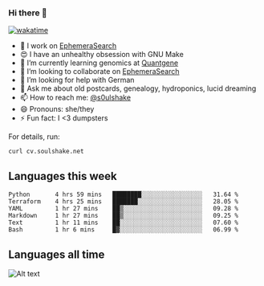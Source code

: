 ### Hi there 👋

[![wakatime](https://wakatime.com/badge/user/08339702-a231-40c4-8838-d449bd2ff951.svg)](https://wakatime.com/@08339702-a231-40c4-8838-d449bd2ff951)

<!--
**soulshake/soulshake** is a ✨ _special_ ✨ repository because its `README.md` (this file) appears on your GitHub profile.

Here are some ideas to get you started:

- 🔭 I’m currently working on ...
- 🌱 I’m currently learning ...
- 👯 I’m looking to collaborate on ...
- 🤔 I’m looking for help with ...
- 💬 Ask me about ...
- 📫 How to reach me: ...
- 😄 Pronouns: ...
- ⚡ Fun fact: ...
-->


- 🔭 I work on [EphemeraSearch](https://www.ephemerasearch.com/)
- 😍 I have an unhealthy obsession with GNU Make
- :dna: I’m currently learning genomics at [Quantgene](https://www.quantgene.com/)
- 👯 I’m looking to collaborate on [EphemeraSearch](https://www.ephemerasearch.com/)
- 🤔 I’m looking for help with German
- 💬 Ask me about old postcards, genealogy, hydroponics, lucid dreaming
- 📫 How to reach me: [@s0ulshake](https://twitter.com/soulshake)
- 😄 Pronouns: she/they
- ⚡ Fun fact: I <3 dumpsters

For details, run:

```
curl cv.soulshake.net
```

## Languages this week

<!--START_SECTION:waka-->

```text
Python       4 hrs 59 mins   ████████░░░░░░░░░░░░░░░░░   31.64 %
Terraform    4 hrs 25 mins   ███████░░░░░░░░░░░░░░░░░░   28.05 %
YAML         1 hr 27 mins    ██▒░░░░░░░░░░░░░░░░░░░░░░   09.28 %
Markdown     1 hr 27 mins    ██▒░░░░░░░░░░░░░░░░░░░░░░   09.25 %
Text         1 hr 11 mins    ██░░░░░░░░░░░░░░░░░░░░░░░   07.60 %
Bash         1 hr 6 mins     █▓░░░░░░░░░░░░░░░░░░░░░░░   06.99 %
```

<!--END_SECTION:waka-->

## Languages all time
![Alt text](https://wakatime.com/share/@aj/6aa10b67-a5e9-4fb1-acaf-8692f4385172.svg)

